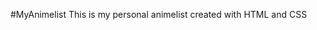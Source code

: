 #MyAnimelist
This is my personal animelist created with HTML and CSS































